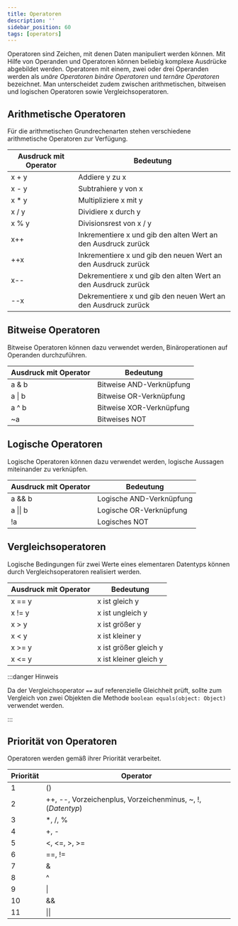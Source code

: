 ```yaml
---
title: Operatoren
description: ''
sidebar_position: 60
tags: [operators]
---
```


Operatoren sind Zeichen, mit denen Daten manipuliert werden können. Mit Hilfe
von Operanden und Operatoren können beliebig komplexe Ausdrücke abgebildet
werden. Operatoren mit einem, zwei oder drei Operanden werden als _unäre
Operatoren_ _binäre Operatoren_ und _ternäre Operatoren_ bezeichnet. Man
unterscheidet zudem zwischen arithmetischen, bitweisen und logischen Operatoren
sowie Vergleichsoperatoren.

## Arithmetische Operatoren

Für die arithmetischen Grundrechenarten stehen verschiedene arithmetische
Operatoren zur Verfügung.

| Ausdruck mit Operator | Bedeutung                                                     |
| --------------------- | ------------------------------------------------------------- |
| x + y                 | Addiere y zu x                                                |
| x - y                 | Subtrahiere y von x                                           |
| x \* y                | Multipliziere x mit y                                         |
| x / y                 | Dividiere x durch y                                           |
| x % y                 | Divisionsrest von x / y                                       |
| x++                   | Inkrementiere x und gib den alten Wert an den Ausdruck zurück |
| ++x                   | Inkrementiere x und gib den neuen Wert an den Ausdruck zurück |
| x--                   | Dekrementiere x und gib den alten Wert an den Ausdruck zurück |
| --x                   | Dekrementiere x und gib den neuen Wert an den Ausdruck zurück |

## Bitweise Operatoren

Bitweise Operatoren können dazu verwendet werden, Binäroperationen auf Operanden
durchzuführen.

| Ausdruck mit Operator | Bedeutung                |
| --------------------- | ------------------------ |
| a & b                 | Bitweise AND-Verknüpfung |
| a \| b                | Bitweise OR-Verknüpfung  |
| a ^ b                 | Bitweise XOR-Verknüpfung |
| ~a                    | Bitweises NOT            |

## Logische Operatoren

Logische Operatoren können dazu verwendet werden, logische Aussagen miteinander
zu verknüpfen.

| Ausdruck mit Operator | Bedeutung                |
| --------------------- | ------------------------ |
| a && b                | Logische AND-Verknüpfung |
| a \|\| b              | Logische OR-Verknüpfung  |
| !a                    | Logisches NOT            |

## Vergleichsoperatoren

Logische Bedingungen für zwei Werte eines elementaren Datentyps können durch
Vergleichsoperatoren realisiert werden.

| Ausdruck mit Operator | Bedeutung              |
| --------------------- | ---------------------- |
| x == y                | x ist gleich y         |
| x != y                | x ist ungleich y       |
| x &gt; y              | x ist größer y         |
| x &lt; y              | x ist kleiner y        |
| x &gt;= y             | x ist größer gleich y  |
| x &lt;= y             | x ist kleiner gleich y |

:::danger Hinweis

Da der Vergleichsoperator `==` auf referenzielle Gleichheit prüft, sollte zum
Vergleich von zwei Objekten die Methode `boolean equals(object: Object)`
verwendet werden.

:::

## Priorität von Operatoren

Operatoren werden gemäß ihrer Priorität verarbeitet.

| Priorität | Operator                                                     |
| --------- | ------------------------------------------------------------ |
| 1         | ()                                                           |
| 2         | ++, --, Vorzeichenplus, Vorzeichenminus, \~, !, (_Datentyp_) |
| 3         | \*, /, %                                                     |
| 4         | +, -                                                         |
| 5         | &lt;, &lt;=, &gt;, &gt;=                                               |
| 6         | ==, !=                                                       |
| 7         | &                                                            |
| 8         | ^                                                            |
| 9         | \|                                                           |
| 10        | &&                                                           |
| 11        | \|\|                                                         |
